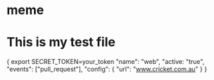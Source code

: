 # meme
# This is my test file
{
 export SECRET_TOKEN=your_token
 "name": "web",
 "active: "true",
 "events": ["pull_request"],
 "config": {
  "url": "www.cricket.com.au"
 }
}
